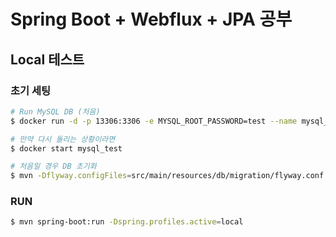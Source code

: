 # Spring Boot + Webflux + JPA 공부

## Local 테스트

### 초기 세팅
```sh
# Run MySQL DB (처음)
$ docker run -d -p 13306:3306 -e MYSQL_ROOT_PASSWORD=test --name mysql_test mysql

# 만약 다시 돌리는 상황이라면
$ docker start mysql_test

# 처음일 경우 DB 초기화
$ mvn -Dflyway.configFiles=src/main/resources/db/migration/flyway.conf flyway:migrate
```

### RUN
```sh
$ mvn spring-boot:run -Dspring.profiles.active=local
```

